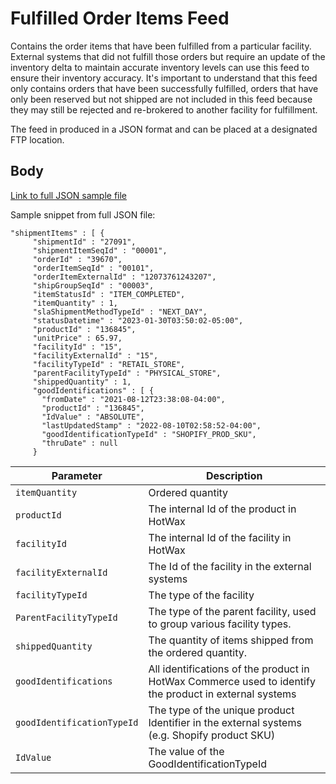 # Fulfilled Order Items Feed

Contains the order items that have been fulfilled from a particular facility. External systems that did not fulfill those orders but require an update of the inventory delta to maintain accurate inventory levels can use this feed to ensure their inventory accuracy. It's important to understand that this feed only contains orders that have been successfully fulfilled, orders that have only been reserved but not shipped are not included in this feed because they may still be rejected and re-brokered to another facility for fulfillment.

The feed in produced in a JSON format and can be placed at a designated FTP location.

## Body 
[Link to full JSON sample file](https://github.com/Dhiraj1405/oms-documentation/blob/BOPIS_API/Fulfillment/Samples/Fulfilled%20order%20items%20feed.json#L767)

Sample snippet from full JSON file: 
```
"shipmentItems" : [ {
     "shipmentId" : "27091",
     "shipmentItemSeqId" : "00001",
     "orderId" : "39670",
     "orderItemSeqId" : "00101",
     "orderItemExternalId" : "12073761243207",
     "shipGroupSeqId" : "00003",
     "itemStatusId" : "ITEM_COMPLETED",
     "itemQuantity" : 1,
     "slaShipmentMethodTypeId" : "NEXT_DAY",
     "statusDatetime" : "2023-01-30T03:50:02-05:00",
     "productId" : "136845",
     "unitPrice" : 65.97,
     "facilityId" : "15",
     "facilityExternalId" : "15",
     "facilityTypeId" : "RETAIL_STORE",
     "parentFacilityTypeId" : "PHYSICAL_STORE",
     "shippedQuantity" : 1,
     "goodIdentifications" : [ {
       "fromDate" : "2021-08-12T23:38:08-04:00",
       "productId" : "136845",
       "IdValue" : "ABSOLUTE",
       "lastUpdatedStamp" : "2022-08-10T02:58:52-04:00",
       "goodIdentificationTypeId" : "SHOPIFY_PROD_SKU",
       "thruDate" : null
     }
```



| Parameter | Description |
| ---- | ----------- | 
| `itemQuantity` | Ordered quantity | 
| `productId` | The internal Id of the product in HotWax | 
| `facilityId` | The internal Id of the facility in HotWax | 
| `facilityExternalId` | The Id of the facility in the external systems | 
| `facilityTypeId` | The type of the facility | 
| `ParentFacilityTypeId` | The type of the parent facility, used to group various facility types. | 
| `shippedQuantity` | The quantity of items shipped from the ordered quantity. | 
| `goodIdentifications` | All identifications of the product in HotWax Commerce used to identify the product in external systems |
| `goodIdentificationTypeId` | The type of the unique product Identifier in the external systems (e.g. Shopify product SKU) | 
| `IdValue` | The value of the GoodIdentificationTypeId | 
